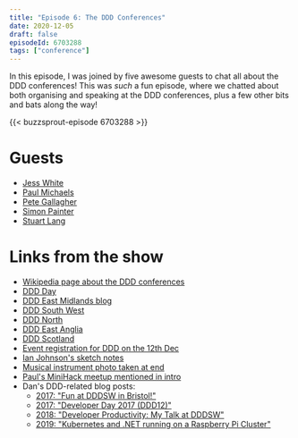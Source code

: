 ```yaml
---
title: "Episode 6: The DDD Conferences"
date: 2020-12-05
draft: false
episodeId: 6703288
tags: ["conference"]
---
```


In this episode, I was joined by five awesome guests to chat all about the DDD conferences! This was _such_ a fun episode, where we chatted about both organising and speaking at the DDD conferences, plus a few other bits and bats along the way!

{{< buzzsprout-episode 6703288 >}}

# Guests

* [Jess White](https://twitter.com/JessPWhite)
* [Paul Michaels](https://twitter.com/paul_michaels)
* [Pete Gallagher](https://twitter.com/pete_codes)
* [Simon Painter](https://twitter.com/madSimonJ)
* [Stuart Lang](https://twitter.com/stuartblang)

# Links from the show

* [Wikipedia page about the DDD conferences](https://en.wikipedia.org/wiki/Developer!_Developer!_Developer!)
* [DDD Day](https://www.developerdeveloperdeveloper.com/)
* [DDD East Midlands blog](https://blog.dddeastmidlands.com/)
* [DDD South West](https://www.dddsouthwest.com/)
* [DDD North](https://www.dddnorth.co.uk/)
* [DDD East Anglia](https://www.dddeastanglia.com/)
* [DDD Scotland](https://twitter.com/dddscot)
* [Event registration for DDD on the 12th Dec](https://ddd2020.eventbrite.co.uk/)
* [Ian Johnson's sketch notes](https://blog.ninjaferret.co.uk/)
* [Musical instrument photo taken at end](https://twitter.com/dracan/status/1333893000402001925)
* [Paul's MiniHack meetup mentioned in intro](https://www.meetup.com/mini-hack/)
* Dan's DDD-related blog posts:
  * [2017: "Fun at DDDSW in Bristol!"](https://www.danclarke.com/dddsw-bristol-2017)
  * [2017: "Developer Day 2017 (DDD12)"](https://www.danclarke.com/ddd12-reading-2017)
  * [2018: "Developer Productivity: My Talk at DDDSW"](https://www.danclarke.com/developer-productivity-talk-at-dddsw)
  * [2019: "Kubernetes and .NET running on a Raspberry Pi Cluster"](https://www.danclarke.com/k8s-on-raspberry-pis-talk)